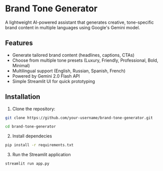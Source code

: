 # Brand Tone Generator

A lightweight AI-powered assistant that generates creative, tone-specific brand content in multiple languages using Google's Gemini model.

## Features

- Generate tailored brand content (headlines, captions, CTAs)  
- Choose from multiple tone presets (Luxury, Friendly, Professional, Bold, Minimal)  
- Multilingual support (English, Russian, Spanish, French)  
- Powered by Gemini 2.0 Flash API  
- Simple Streamlit UI for quick prototyping

## Installation

1. Clone the repository:

```bash
git clone https://github.com/your-username/brand-tone-generator.git

cd brand-tone-generator
```

2. Install dependecies

```bash
pip install -r requirements.txt
```

3. Run the Streamlit application

```bash
streamlit run app.py
```
